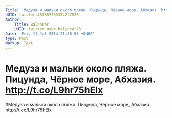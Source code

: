 ```yaml
---
Title: 'Медуза и мальки около пляжа. Пицунда, Чёрное море, Абхазия. http://t.co/L9hr75hElx'
UUID: twitter.487657303374827520
Author:
    Title: Balancer
    UUID: twitter.user.balancer73
Date: 'Fri, 11 Jul 2014 21:58:56 +0400'
Type: Post
Markup: Text
---
```


# Медуза и мальки около пляжа. Пицунда, Чёрное море, Абхазия. http://t.co/L9hr75hElx

#Медуза и мальки около пляжа. Пицунда, Чёрное море, Абхазия.
http://t.co/L9hr75hElx